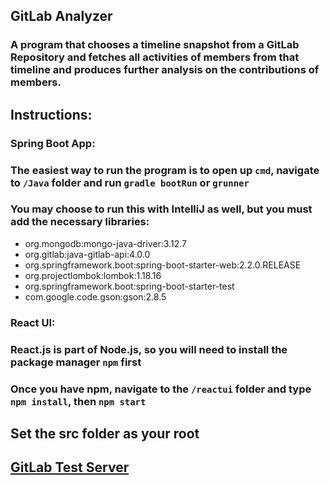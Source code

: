## GitLab Analyzer
  
  
### A program that chooses a timeline snapshot from a GitLab Repository and fetches all activities of members from that timeline and produces further analysis on the contributions of members.
  
## Instructions:
  
   
### Spring Boot App:
### The easiest way to run the program is to open up `cmd`, navigate to `/Java` folder and run `gradle bootRun` or `grunner`
  
### You may choose to run this with IntelliJ as well, but you must add the necessary libraries:
  
+ org.mongodb:mongo-java-driver:3.12.7
+ org.gitlab:java-gitlab-api:4.0.0
+ org.springframework.boot:spring-boot-starter-web:2.2.0.RELEASE
+ org.projectlombok:lombok:1.18.16
+ org.springframework.boot:spring-boot-starter-test
+ com.google.code.gson:gson:2.8.5

### React UI:
### React.js is part of Node.js, so you will need to install the package manager `npm` first
### Once you have npm, navigate to the `/reactui` folder and type `npm install`, then `npm start` 

## Set the src folder as your root
  
## **[GitLab Test Server](https://cmpt373-1211-10.cmpt.sfu.ca/)**